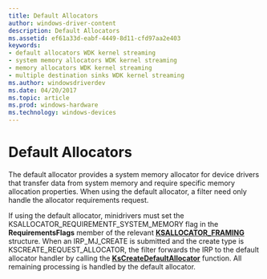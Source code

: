 ```yaml
---
title: Default Allocators
author: windows-driver-content
description: Default Allocators
ms.assetid: ef61a33d-eabf-4449-8d11-cfd97aa2e403
keywords:
- default allocators WDK kernel streaming
- system memory allocators WDK kernel streaming
- memory allocators WDK kernel streaming
- multiple destination sinks WDK kernel streaming
ms.author: windowsdriverdev
ms.date: 04/20/2017
ms.topic: article
ms.prod: windows-hardware
ms.technology: windows-devices
---
```


# Default Allocators





The default allocator provides a system memory allocator for device drivers that transfer data from system memory and require specific memory allocation properties. When using the default allocator, a filter need only handle the allocator requirements request.

If using the default allocator, minidrivers must set the KSALLOCATOR\_REQUIREMENTF\_SYSTEM\_MEMORY flag in the **RequirementsFlags** member of the relevant [**KSALLOCATOR\_FRAMING**](https://msdn.microsoft.com/library/windows/hardware/ff560979) structure. When an IRP\_MJ\_CREATE is submitted and the create type is KSCREATE\_REQUEST\_ALLOCATOR, the filter forwards the IRP to the default allocator handler by calling the [**KsCreateDefaultAllocator**](https://msdn.microsoft.com/library/windows/hardware/ff561641) function. All remaining processing is handled by the default allocator.

 

 




